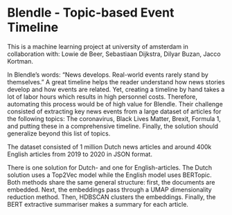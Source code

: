 # Blendle - Topic-based Event Timeline

This is a machine learning project at university of amsterdam in collaboration with: 
Lowie de Beer, Sebastiaan Dijkstra, Dilyar Buzan, Jacco Kortman. 

In Blendle’s words: “News develops. Real-world events rarely stand by themselves.” A great timeline helps the reader understand how news stories develop and how events are related. Yet, creating a timeline by hand takes a lot of labor hours which results in high personnel costs. Therefore, automating this process would be of high value for Blendle. Their challenge consisted of extracting key news events from a large dataset of articles for the following topics: The coronavirus, Black Lives Matter, Brexit, Formula 1, and putting these in a comprehensive timeline. Finally, the solution should generalize beyond this list of topics.

The dataset consisted of 1 million Dutch news articles and around 400k English articles from 2019 to 2020 in JSON format.

There is one solution for Dutch- and one for English-articles. The Dutch solution uses a Top2Vec model while the English model uses BERTopic. Both methods share the same general structure: first, the documents are embedded. Next, the embeddings pass through a UMAP dimensionality reduction method. Then, HDBSCAN clusters the embeddings. Finally, the BERT extractive summariser makes a summary for each article. 
